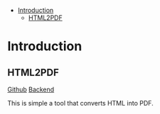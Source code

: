 - [Introduction](#introduction)
  - [HTML2PDF](#html2pdf)

# Introduction

## HTML2PDF

[Github](https://github.com/criticow/angular-html2pdf)
[Backend](https://github.com/criticow/spring-pdfapi)

This is simple a tool that converts HTML into PDF.